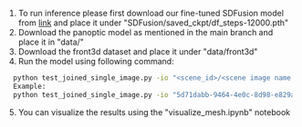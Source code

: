 1. To run inference please first download our fine-tuned SDFusion model from [link](https://drive.google.com/file/d/1BLG3sJwKfgB2VOIS1VRGI4Ij6W3DrOYE/view?usp=drive_link) and place it under "SDFusion/saved_ckpt/df_steps-12000.pth"
2. Download the panoptic model as mentioned in the main branch and place it in "data/" 
3. Download the front3d dataset and place it under "data/front3d"
4. Run the model using following command:
```bash
  python test_joined_single_image.py -io "<scene_id>/<scene image name without filetype ending>" -sf "df_steps-12000"
  Example:
  python test_joined_single_image.py -io "5d71dabb-9464-4e0c-8d98-e829ade827af/rgb_0034" -sf "df_steps-12000"
```
5. You can visualize the results using the "visualize_mesh.ipynb" notebook

